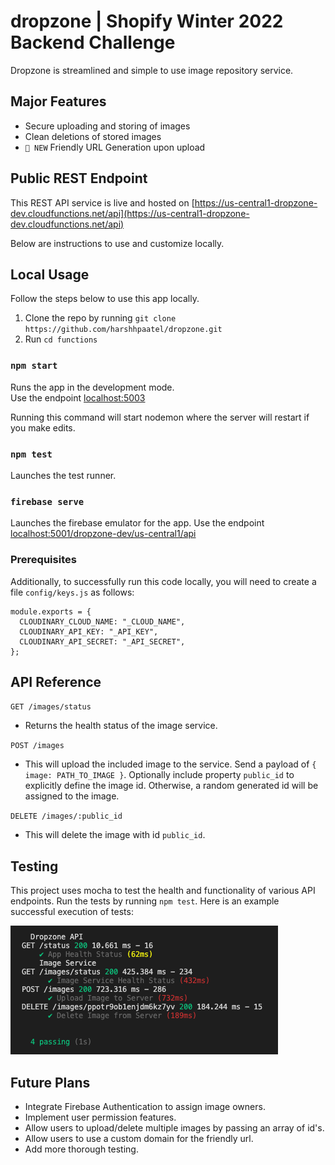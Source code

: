 # dropzone | Shopify Winter 2022 Backend Challenge

Dropzone is streamlined and simple to use image repository service.

## Major Features

- Secure uploading and storing of images
- Clean deletions of stored images
- `🌟 NEW` Friendly URL Generation upon upload

## Public REST Endpoint

This REST API service is live and hosted on [https://us-central1-dropzone-dev.cloudfunctions.net/api](https://us-central1-dropzone-dev.cloudfunctions.net/api)

Below are instructions to use and customize locally.

## Local Usage

Follow the steps below to use this app locally.

1. Clone the repo by running `git clone https://github.com/harshhpaatel/dropzone.git`
2. Run `cd functions`

### `npm start`
Runs the app in the development mode.\
Use the endpoint [localhost:5003](http://localhost:5003)

Running this command will start nodemon where the server will restart if you make edits.

### `npm test`

Launches the test runner.

### `firebase serve`

Launches the firebase emulator for the app. Use the endpoint [localhost:5001/dropzone-dev/us-central1/api](http://localhost:5001/dropzone-dev/us-central1/api)

### Prerequisites

Additionally, to successfully run this code locally, you will need to create a file `config/keys.js` as follows:
```
module.exports = {
  CLOUDINARY_CLOUD_NAME: "_CLOUD_NAME",
  CLOUDINARY_API_KEY: "_API_KEY",
  CLOUDINARY_API_SECRET: "_API_SECRET",
};
```

## API Reference

`GET /images/status`
- Returns the health status of the image service.

`POST /images`
- This will upload the included image to the service. Send a payload of `{ image: PATH_TO_IMAGE }`. Optionally include property `public_id` to explicitly define the image id. Otherwise, a random generated id will be assigned to the image.

`DELETE /images/:public_id`
- This will delete the image with id `public_id`.


## Testing

This project uses mocha to test the health and functionality of various API endpoints. Run the tests by running `npm test`. Here is an example successful execution of tests:

![Successful Tests](readme/tests.png)

## Future Plans
- Integrate Firebase Authentication to assign image owners.
- Implement user permission features.
- Allow users to upload/delete multiple images by passing an array of id's.
- Allow users to use a custom domain for the friendly url.
- Add more thorough testing. 

